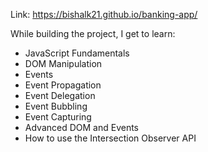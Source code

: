 Link: https://bishalk21.github.io/banking-app/

While building the project, I get to learn:

- JavaScript Fundamentals
- DOM Manipulation
- Events
- Event Propagation
- Event Delegation
- Event Bubbling
- Event Capturing
- Advanced DOM and Events
- How to use the Intersection Observer API
